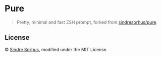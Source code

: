 # Pure

> Pretty, minimal and fast ZSH prompt, forked from [sindresorhus/pure](https://github.com/sindresorhus/pure).

## License

© [Sindre Sorhus](http://sindresorhus.com), modified under the MIT License.
